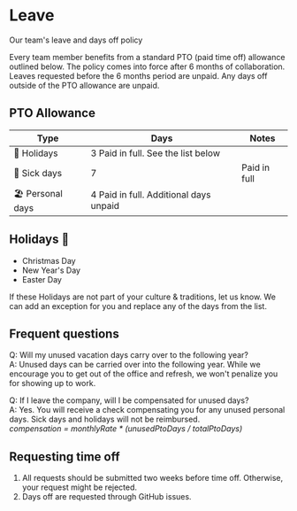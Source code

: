 # Leave
Our team's leave and days off policy

Every team member benefits from a standard PTO (paid time off) allowance outlined below.
The policy comes into force after 6 months of collaboration.
Leaves requested before the 6 months period are unpaid.
Any days off outside of the PTO allowance are unpaid.

## PTO Allowance

| Type | Days |	Notes |
|--|--|--|
| 🎄 Holidays	| 3	Paid in full. See the list below |
| 🤒 Sick days | 7	| Paid in full | 
| 🏖️ Personal days | 4	Paid in full. Additional days unpaid |

## Holidays 🎄 
- Christmas Day
- New Year's Day
- Easter Day

If these Holidays are not part of your culture & traditions, let us know. We can add an exception for you and replace any of the days from the list.

## Frequent questions
Q: Will my unused vacation days carry over to the following year?  
A: Unused days can be carried over into the following year. While we encourage you to get out of the office and refresh, we won't penalize you for showing up to work.  

Q: If I leave the company, will I be compensated for unused days?  
A: Yes. You will receive a check compensating you for any unused personal days. Sick days and holidays will not be reimbursed.  
_compensation = monthlyRate * (unusedPtoDays / totalPtoDays)_  

## Requesting time off
1. All requests should be submitted two weeks before time off. 
Otherwise, your request might be rejected.
2. Days off are requested through GitHub issues.

